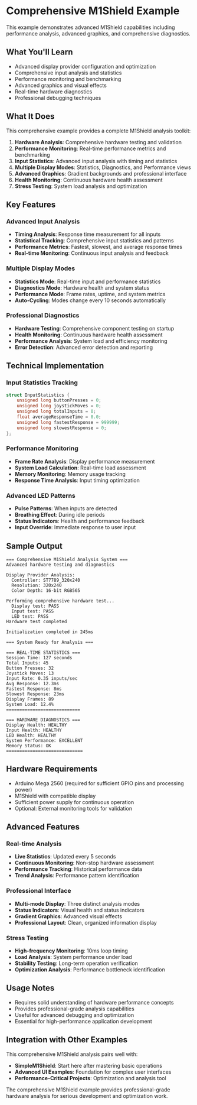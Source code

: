 # Comprehensive M1Shield Example

This example demonstrates advanced M1Shield capabilities including performance analysis, advanced graphics, and comprehensive diagnostics.

## What You'll Learn

- Advanced display provider configuration and optimization
- Comprehensive input analysis and statistics
- Performance monitoring and benchmarking
- Advanced graphics and visual effects
- Real-time hardware diagnostics
- Professional debugging techniques

## What It Does

This comprehensive example provides a complete M1Shield analysis toolkit:

1. **Hardware Analysis**: Comprehensive hardware testing and validation
2. **Performance Monitoring**: Real-time performance metrics and benchmarking
3. **Input Statistics**: Advanced input analysis with timing and statistics
4. **Multiple Display Modes**: Statistics, Diagnostics, and Performance views
5. **Advanced Graphics**: Gradient backgrounds and professional interface
6. **Health Monitoring**: Continuous hardware health assessment
7. **Stress Testing**: System load analysis and optimization

## Key Features

### Advanced Input Analysis

- **Timing Analysis**: Response time measurement for all inputs
- **Statistical Tracking**: Comprehensive input statistics and patterns
- **Performance Metrics**: Fastest, slowest, and average response times
- **Real-time Monitoring**: Continuous input analysis and feedback

### Multiple Display Modes

- **Statistics Mode**: Real-time input and performance statistics
- **Diagnostics Mode**: Hardware health and system status
- **Performance Mode**: Frame rates, uptime, and system metrics
- **Auto-Cycling**: Modes change every 10 seconds automatically

### Professional Diagnostics

- **Hardware Testing**: Comprehensive component testing on startup
- **Health Monitoring**: Continuous hardware health assessment
- **Performance Analysis**: System load and efficiency monitoring
- **Error Detection**: Advanced error detection and reporting

## Technical Implementation

### Input Statistics Tracking

```cpp
struct InputStatistics {
    unsigned long buttonPresses = 0;
    unsigned long joystickMoves = 0;
    unsigned long totalInputs = 0;
    float averageResponseTime = 0.0;
    unsigned long fastestResponse = 999999;
    unsigned long slowestResponse = 0;
};
```

### Performance Monitoring

- **Frame Rate Analysis**: Display performance measurement
- **System Load Calculation**: Real-time load assessment
- **Memory Monitoring**: Memory usage tracking
- **Response Time Analysis**: Input timing optimization

### Advanced LED Patterns

- **Pulse Patterns**: When inputs are detected
- **Breathing Effect**: During idle periods
- **Status Indicators**: Health and performance feedback
- **Input Override**: Immediate response to user input

## Sample Output

```
=== Comprehensive M1Shield Analysis System ===
Advanced hardware testing and diagnostics

Display Provider Analysis:
  Controller: ST7789_320x240
  Resolution: 320x240
  Color Depth: 16-bit RGB565

Performing comprehensive hardware test...
  Display test: PASS
  Input test: PASS
  LED test: PASS
Hardware test completed

Initialization completed in 245ms

=== System Ready for Analysis ===

=== REAL-TIME STATISTICS ===
Session Time: 127 seconds
Total Inputs: 45
Button Presses: 32
Joystick Moves: 13
Input Rate: 0.35 inputs/sec
Avg Response: 12.3ms
Fastest Response: 8ms
Slowest Response: 23ms
Display Frames: 89
System Load: 12.4%
============================

=== HARDWARE DIAGNOSTICS ===
Display Health: HEALTHY
Input Health: HEALTHY
LED Health: HEALTHY
System Performance: EXCELLENT
Memory Status: OK
=============================
```

## Hardware Requirements

- Arduino Mega 2560 (required for sufficient GPIO pins and processing power)
- M1Shield with compatible display
- Sufficient power supply for continuous operation
- Optional: External monitoring tools for validation

## Advanced Features

### Real-time Analysis

- **Live Statistics**: Updated every 5 seconds
- **Continuous Monitoring**: Non-stop hardware assessment
- **Performance Tracking**: Historical performance data
- **Trend Analysis**: Performance pattern identification

### Professional Interface

- **Multi-mode Display**: Three distinct analysis modes
- **Status Indicators**: Visual health and status indicators
- **Gradient Graphics**: Advanced visual effects
- **Professional Layout**: Clean, organized information display

### Stress Testing

- **High-frequency Monitoring**: 10ms loop timing
- **Load Analysis**: System performance under load
- **Stability Testing**: Long-term operation verification
- **Optimization Analysis**: Performance bottleneck identification

## Usage Notes

- Requires solid understanding of hardware performance concepts
- Provides professional-grade analysis capabilities
- Useful for advanced debugging and optimization
- Essential for high-performance application development

## Integration with Other Examples

This comprehensive M1Shield analysis pairs well with:

- **SimpleM1Shield**: Start here after mastering basic operations
- **Advanced UI Examples**: Foundation for complex user interfaces
- **Performance-Critical Projects**: Optimization and analysis tool

The comprehensive M1Shield example provides professional-grade hardware analysis for serious development and optimization work.
